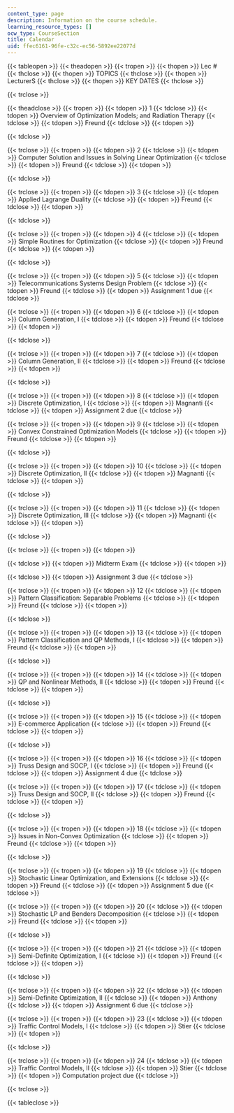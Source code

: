 ```yaml
---
content_type: page
description: Information on the course schedule.
learning_resource_types: []
ocw_type: CourseSection
title: Calendar
uid: ffec6161-96fe-c32c-ec56-5892ee22077d
---
```


{{< tableopen >}}
{{< theadopen >}}
{{< tropen >}}
{{< thopen >}}
Lec #
{{< thclose >}}
{{< thopen >}}
TOPICS
{{< thclose >}}
{{< thopen >}}
LecturerS
{{< thclose >}}
{{< thopen >}}
KEY DATES
{{< thclose >}}

{{< trclose >}}

{{< theadclose >}}
{{< tropen >}}
{{< tdopen >}}
1
{{< tdclose >}}
{{< tdopen >}}
Overview of Optimization Models; and Radiation Therapy
{{< tdclose >}}
{{< tdopen >}}
Freund
{{< tdclose >}}
{{< tdopen >}}

{{< tdclose >}}

{{< trclose >}}
{{< tropen >}}
{{< tdopen >}}
2
{{< tdclose >}}
{{< tdopen >}}
Computer Solution and Issues in Solving Linear Optimization
{{< tdclose >}}
{{< tdopen >}}
Freund
{{< tdclose >}}
{{< tdopen >}}

{{< tdclose >}}

{{< trclose >}}
{{< tropen >}}
{{< tdopen >}}
3
{{< tdclose >}}
{{< tdopen >}}
Applied Lagrange Duality
{{< tdclose >}}
{{< tdopen >}}
Freund
{{< tdclose >}}
{{< tdopen >}}

{{< tdclose >}}

{{< trclose >}}
{{< tropen >}}
{{< tdopen >}}
4
{{< tdclose >}}
{{< tdopen >}}
Simple Routines for Optimization
{{< tdclose >}}
{{< tdopen >}}
Freund
{{< tdclose >}}
{{< tdopen >}}

{{< tdclose >}}

{{< trclose >}}
{{< tropen >}}
{{< tdopen >}}
5
{{< tdclose >}}
{{< tdopen >}}
Telecommunications Systems Design Problem
{{< tdclose >}}
{{< tdopen >}}
Freund
{{< tdclose >}}
{{< tdopen >}}
Assignment 1 due
{{< tdclose >}}

{{< trclose >}}
{{< tropen >}}
{{< tdopen >}}
6
{{< tdclose >}}
{{< tdopen >}}
Column Generation, I
{{< tdclose >}}
{{< tdopen >}}
Freund
{{< tdclose >}}
{{< tdopen >}}

{{< tdclose >}}

{{< trclose >}}
{{< tropen >}}
{{< tdopen >}}
7
{{< tdclose >}}
{{< tdopen >}}
Column Generation, II
{{< tdclose >}}
{{< tdopen >}}
Freund
{{< tdclose >}}
{{< tdopen >}}

{{< tdclose >}}

{{< trclose >}}
{{< tropen >}}
{{< tdopen >}}
8
{{< tdclose >}}
{{< tdopen >}}
Discrete Optimization, I
{{< tdclose >}}
{{< tdopen >}}
Magnanti
{{< tdclose >}}
{{< tdopen >}}
Assignment 2 due
{{< tdclose >}}

{{< trclose >}}
{{< tropen >}}
{{< tdopen >}}
9
{{< tdclose >}}
{{< tdopen >}}
Convex Constrained Optimization Models
{{< tdclose >}}
{{< tdopen >}}
Freund
{{< tdclose >}}
{{< tdopen >}}

{{< tdclose >}}

{{< trclose >}}
{{< tropen >}}
{{< tdopen >}}
10
{{< tdclose >}}
{{< tdopen >}}
Discrete Optimization, II
{{< tdclose >}}
{{< tdopen >}}
Magnanti
{{< tdclose >}}
{{< tdopen >}}

{{< tdclose >}}

{{< trclose >}}
{{< tropen >}}
{{< tdopen >}}
11
{{< tdclose >}}
{{< tdopen >}}
Discrete Optimization, III
{{< tdclose >}}
{{< tdopen >}}
Magnanti
{{< tdclose >}}
{{< tdopen >}}

{{< tdclose >}}

{{< trclose >}}
{{< tropen >}}
{{< tdopen >}}

{{< tdclose >}}
{{< tdopen >}}
Midterm Exam
{{< tdclose >}}
{{< tdopen >}}

{{< tdclose >}}
{{< tdopen >}}
Assignment 3 due
{{< tdclose >}}

{{< trclose >}}
{{< tropen >}}
{{< tdopen >}}
12
{{< tdclose >}}
{{< tdopen >}}
Pattern Classification: Separable Problems
{{< tdclose >}}
{{< tdopen >}}
Freund
{{< tdclose >}}
{{< tdopen >}}

{{< tdclose >}}

{{< trclose >}}
{{< tropen >}}
{{< tdopen >}}
13
{{< tdclose >}}
{{< tdopen >}}
Pattern Classification and QP Methods, I
{{< tdclose >}}
{{< tdopen >}}
Freund
{{< tdclose >}}
{{< tdopen >}}

{{< tdclose >}}

{{< trclose >}}
{{< tropen >}}
{{< tdopen >}}
14
{{< tdclose >}}
{{< tdopen >}}
QP and Nonlinear Methods, II
{{< tdclose >}}
{{< tdopen >}}
Freund
{{< tdclose >}}
{{< tdopen >}}

{{< tdclose >}}

{{< trclose >}}
{{< tropen >}}
{{< tdopen >}}
15
{{< tdclose >}}
{{< tdopen >}}
E-commerce Application
{{< tdclose >}}
{{< tdopen >}}
Freund
{{< tdclose >}}
{{< tdopen >}}

{{< tdclose >}}

{{< trclose >}}
{{< tropen >}}
{{< tdopen >}}
16
{{< tdclose >}}
{{< tdopen >}}
Truss Design and SOCP, I
{{< tdclose >}}
{{< tdopen >}}
Freund
{{< tdclose >}}
{{< tdopen >}}
Assignment 4 due
{{< tdclose >}}

{{< trclose >}}
{{< tropen >}}
{{< tdopen >}}
17
{{< tdclose >}}
{{< tdopen >}}
Truss Design and SOCP, II
{{< tdclose >}}
{{< tdopen >}}
Freund
{{< tdclose >}}
{{< tdopen >}}

{{< tdclose >}}

{{< trclose >}}
{{< tropen >}}
{{< tdopen >}}
18
{{< tdclose >}}
{{< tdopen >}}
Issues in Non-Convex Optimization
{{< tdclose >}}
{{< tdopen >}}
Freund
{{< tdclose >}}
{{< tdopen >}}

{{< tdclose >}}

{{< trclose >}}
{{< tropen >}}
{{< tdopen >}}
19
{{< tdclose >}}
{{< tdopen >}}
Stochastic Linear Optimization, and Extensions
{{< tdclose >}}
{{< tdopen >}}
Freund
{{< tdclose >}}
{{< tdopen >}}
Assignment 5 due
{{< tdclose >}}

{{< trclose >}}
{{< tropen >}}
{{< tdopen >}}
20
{{< tdclose >}}
{{< tdopen >}}
Stochastic LP and Benders Decomposition
{{< tdclose >}}
{{< tdopen >}}
Freund
{{< tdclose >}}
{{< tdopen >}}

{{< tdclose >}}

{{< trclose >}}
{{< tropen >}}
{{< tdopen >}}
21
{{< tdclose >}}
{{< tdopen >}}
Semi-Definite Optimization, I
{{< tdclose >}}
{{< tdopen >}}
Freund
{{< tdclose >}}
{{< tdopen >}}

{{< tdclose >}}

{{< trclose >}}
{{< tropen >}}
{{< tdopen >}}
22
{{< tdclose >}}
{{< tdopen >}}
Semi-Definite Optimization, II
{{< tdclose >}}
{{< tdopen >}}
Anthony
{{< tdclose >}}
{{< tdopen >}}
Assignment 6 due
{{< tdclose >}}

{{< trclose >}}
{{< tropen >}}
{{< tdopen >}}
23
{{< tdclose >}}
{{< tdopen >}}
Traffic Control Models, I
{{< tdclose >}}
{{< tdopen >}}
Stier
{{< tdclose >}}
{{< tdopen >}}

{{< tdclose >}}

{{< trclose >}}
{{< tropen >}}
{{< tdopen >}}
24
{{< tdclose >}}
{{< tdopen >}}
Traffic Control Models, II
{{< tdclose >}}
{{< tdopen >}}
Stier
{{< tdclose >}}
{{< tdopen >}}
Computation project due
{{< tdclose >}}

{{< trclose >}}

{{< tableclose >}}